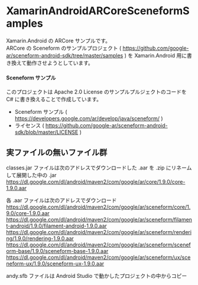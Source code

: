 # XamarinAndroidARCoreSceneformSamples

Xamarin.Android の ARCore サンプルです。  
ARCore の Sceneform のサンプルプロジェクト ( https://github.com/google-ar/sceneform-android-sdk/tree/master/samples ) を Xamarin.Android 用に書き換えて動作させようとしています。  

#### Sceneform サンプル
このプロジェクトは Apache 2.0 License のサンプルプルジェクトのコードを C# に書き換えることで作成しています。  

* Sceneform サンプル ( https://developers.google.com/ar/develop/java/sceneform/ )
* ライセンス ( https://github.com/google-ar/sceneform-android-sdk/blob/master/LICENSE )

## 実ファイルの無いファイル群

classes.jar ファイルは次のアドレスでダウンロードした .aar を .zip にリネームして展開した中の .jar
https://dl.google.com/dl/android/maven2/com/google/ar/core/1.9.0/core-1.9.0.aar  
  
各 .aar ファイルは次のアドレスでダウンロード  
https://dl.google.com/dl/android/maven2/com/google/ar/sceneform/core/1.9.0/core-1.9.0.aar  
https://dl.google.com/dl/android/maven2/com/google/ar/sceneform/filament-android/1.9.0/filament-android-1.9.0.aar  
https://dl.google.com/dl/android/maven2/com/google/ar/sceneform/rendering/1.9.0/rendering-1.9.0.aar  
https://dl.google.com/dl/android/maven2/com/google/ar/sceneform/sceneform-base/1.9.0/sceneform-base-1.9.0.aar  
https://dl.google.com/dl/android/maven2/com/google/ar/sceneform/ux/sceneform-ux/1.9.0/sceneform-ux-1.9.0.aar  

andy.sfb ファイルは Android Studio で動かしたプロジェクトの中からコピー  






